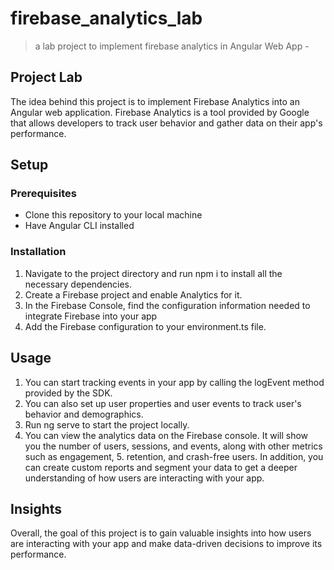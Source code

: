 # firebase_analytics_lab
> a lab project to implement firebase analytics in Angular Web App -

## Project Lab
The idea behind this project is to implement Firebase Analytics into an Angular web application. Firebase Analytics is a tool provided by Google that allows developers to track user behavior and gather data on their app's performance.

## Setup
### Prerequisites
- Clone this repository to your local machine
- Have Angular CLI installed
### Installation
1. Navigate to the project directory and run npm i to install all the necessary dependencies.
2. Create a Firebase project and enable Analytics for it.
3. In the Firebase Console, find the configuration information needed to integrate Firebase into your app
4. Add the Firebase configuration to your environment.ts file.
## Usage
1. You can start tracking events in your app by calling the logEvent method provided by the SDK.
2. You can also set up user properties and user events to track user's behavior and demographics.
3. Run ng serve to start the project locally.
4. You can view the analytics data on the Firebase console. It will show you the number of users, sessions, and events, along with other metrics such as engagement, 5. retention, and crash-free users.
In addition, you can create custom reports and segment your data to get a deeper understanding of how users are interacting with your app.
## Insights
Overall, the goal of this project is to gain valuable insights into how users are interacting with your app and make data-driven decisions to improve its performance.

